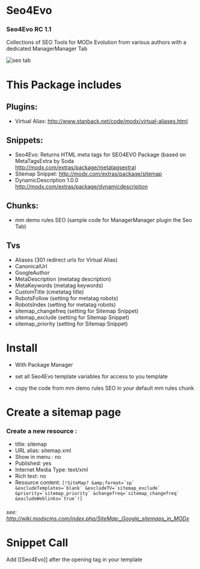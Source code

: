 Seo4Evo
=======
### Seo4Evo RC 1.1

Collections of SEO Tools for MODx Evolution from various authors with a dedicated ManagerManager Tab

![seo tab](https://raw.githubusercontent.com/Nicola1971/Seo4Evo/master/seo4evo-RC1.1.jpg)

# This Package includes   

## Plugins:
* Virtual Alias: http://www.stanback.net/code/modx/virtual-aliases.html

## Snippets:
* Seo4Evo: Returns HTML meta tags for SEO4EVO Package (based on MetaTagsExtra by Soda http://modx.com/extras/package/metatagsextra) 
* Sitemap Snippet: http://modx.com/extras/package/sitemap
* DynamicDescription 1.0.0 http://modx.com/extras/package/dynamicdescription

## Chunks:
* mm demo rules SEO (sample code for ManagerManager plugin the Seo Tab)

## Tvs

* Aliases (301 redirect urls for Virtual Alias)
* CanonicalUrl 
* GoogleAuthor
* MetaDescription (metatag description)
* MetaKeywords (metatag keywords)
* CustomTitle (cmetatag title)
* RobotsFollow (setting for metatag robots)
* RobotsIndex (setting for metatag robots)
* sitemap_changefreq (setting for Sitemap Snippet)
* sitemap_exclude (setting for Sitemap Snippet)
* sitemap_priority (setting for Sitemap Snippet)

# Install

* With Package Manager

* set all Seo4Evo template variables  for access to you template
* copy the code from mm demo rules SEO in your default mm rules chunk

# Create a sitemap page
### Create a new resource :

* title: sitemap
* URL alias: sitemap.xml
* Show in menu : no 
* Published: yes
* Internet Media Type: text/xml
* Rich text: no
* Resource content: ``````[!SiteMap? &amp;format=`sp`  &excludeTemplates=`blank` &excludeTV=`sitemap_exclude` &priority=`sitemap_priority` &changefreq=`sitemap_changefreq` &excludeWeblinks=`true`!]``````
###### see: http://wiki.modxcms.com/index.php/SiteMap:_Google_sitemaps_in_MODx


# Snippet Call
Add [[Seo4Evo]] after the opening <head> tag in your template

